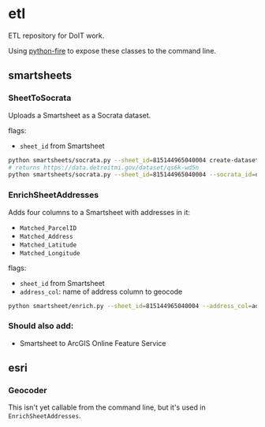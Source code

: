 # etl
ETL repository for DoIT work.

Using [python-fire](https://github.com/google/python-fire) to expose these classes to the command line.

## smartsheets

### SheetToSocrata

Uploads a Smartsheet as a Socrata dataset.

flags:
- `sheet_id` from Smartsheet

```bash
python smartsheets/socrata.py --sheet_id=815144965040004 create-dataset
# returns https://data.detroitmi.gov/dataset/qs6k-wd5n
python smartsheets/socrata.py --sheet_id=815144965040004 --socrata_id=qs6k-wd5n load-data
```

### EnrichSheetAddresses

Adds four columns to a Smartsheet with addresses in it:
- `Matched_ParcelID`
- `Matched_Address`
- `Matched_Latitude`
- `Matched_Longitude`

flags:
- `sheet_id` from Smartsheet
- `address_col`: name of address column to geocode

```bash
python smartsheet/enrich.py --sheet_id=815144965040004 --address_col=address geocode_rows
```

### Should also add:
- Smartsheet to ArcGIS Online Feature Service

## esri

### Geocoder

This isn't yet callable from the command line, but it's used in `EnrichSheetAddresses`.
